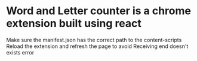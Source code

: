 # Word and Letter counter is a chrome extension built using react

Make sure the manifest.json has the correct path to the content-scripts
Reload the extension and refresh the page to avoid Receiving end doesn't exists error

